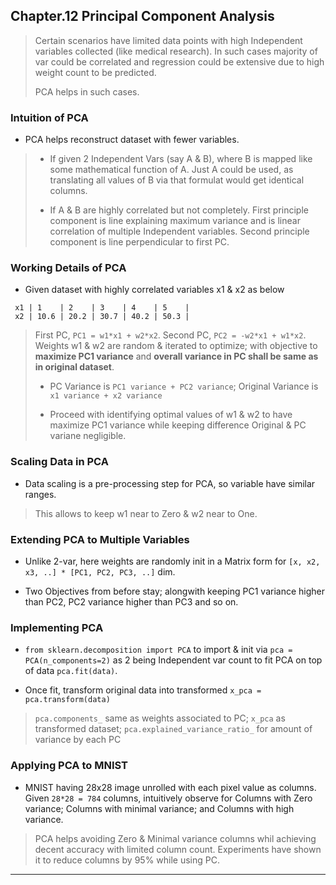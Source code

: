 
## Chapter.12 Principal Component Analysis

> Certain scenarios have limited data points with high Independent variables collected (like medical research).
> In such cases majority of var could be correlated and regression could be extensive due to high weight count to be predicted.
>
> PCA helps in such cases.

### Intuition of PCA

* PCA helps reconstruct dataset with fewer variables.

> * If given 2 Independent Vars (say A & B), where B is mapped like some mathematical function of A. Just A could be used, as translating all values of B via that formulat would get identical columns.
>
> * If A & B are highly correlated but not completely. First principle component is line explaining maximum variance and is linear correlation of multiple Independent variables. Second principle component is line perpendicular to first PC.


### Working Details of PCA

* Given dataset with highly correlated variables x1 & x2 as below

```
 x1 | 1    | 2    | 3    | 4    | 5    |
 x2 | 10.6 | 20.2 | 30.7 | 40.2 | 50.3 |
```

> First PC, `PC1 = w1*x1 + w2*x2`. Second PC, `PC2 = -w2*x1 + w1*x2`. Weights w1 & w2 are random & iterated to optimize; with objective to **maximize PC1 variance** and **overall variance in PC shall be same as in original dataset**.
>
> * PC Variance is `PC1 variance + PC2 variance`; Original Variance is `x1 variance + x2 variance`
>
> * Proceed with identifying optimal values of w1 & w2 to have maximize PC1 variance while keeping difference Original & PC variane negligible.


### Scaling Data in PCA

* Data scaling is a pre-processing step for PCA, so variable have similar ranges.

> This allows to keep w1 near to Zero & w2 near to One.


### Extending PCA to Multiple Variables

* Unlike 2-var, here weights are randomly init in a Matrix form for `[x, x2, x3, ..] * [PC1, PC2, PC3, ..]` dim.

* Two Objectives from before stay; alongwith keeping PC1 variance higher than PC2, PC2 variance higher than PC3 and so on.


### Implementing PCA

* `from sklearn.decomposition import PCA` to import & init via `pca = PCA(n_components=2)` as 2 being Independent var count to fit PCA on top of data `pca.fit(data)`.

* Once fit, transform original data into transformed `x_pca = pca.transform(data)`

> `pca.components_` same as weights associated to PC; `x_pca` as transformed dataset; `pca.explained_variance_ratio_` for amount of variance by each PC


### Applying PCA to MNIST

* MNIST having 28x28 image unrolled with each pixel value as columns. Given `28*28 = 784` columns, intuitively observe for Columns with Zero variance; Columns with minimal variance; and Columns with high variance.

> PCA helps avoiding Zero & Minimal variance columns whil achieving decent accuracy with limited column count.
> Experiments have shown it to reduce columns by 95% while using PC.

---
